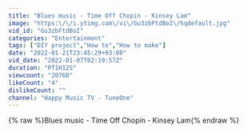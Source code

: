 ```yaml
---
title: "Blues music - Time Off Chopin - Kinsey Lam"
image: "https:\/\/i.ytimg.com\/vi\/Gu3zbFtdBoI\/hqdefault.jpg"
vid_id: "Gu3zbFtdBoI"
categories: "Entertainment"
tags: ["DIY project","How to","How to make"]
date: "2022-01-21T23:45:29+03:00"
vid_date: "2022-01-07T02:19:57Z"
duration: "PT1H12S"
viewcount: "20768"
likeCount: "4"
dislikeCount: ""
channel: "Happy Music TV - TuneOne"
---
```

{% raw %}Blues music - Time Off Chopin - Kinsey Lam{% endraw %}
